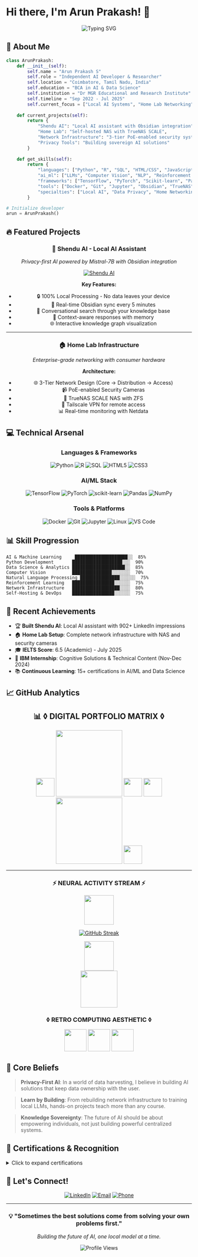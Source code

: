 # Hi there, I'm Arun Prakash! 👋

<div align="center">
  
![Typing SVG](https://readme-typing-svg.herokuapp.com?font=Fira+Code&pause=1000&color=00D4AA&center=true&vCenter=true&width=435&lines=AI+Developer+%26+Researcher;Home+Lab+Networking+Enthusiast;Building+the+Future+with+AI;Privacy-First+AI+Solutions)

</div>

## 🚀 About Me

```python
class ArunPrakash:
    def __init__(self):
        self.name = "Arun Prakash S"
        self.role = "Independent AI Developer & Researcher"
        self.location = "Coimbatore, Tamil Nadu, India"
        self.education = "BCA in AI & Data Science"
        self.institution = "Dr MGR Educational and Research Institute"
        self.timeline = "Sep 2022 - Jul 2025"
        self.current_focus = ["Local AI Systems", "Home Lab Networking", "Privacy-First Solutions"]
        
    def current_projects(self):
        return {
            "Shendu AI": "Local AI assistant with Obsidian integration",
            "Home Lab": "Self-hosted NAS with TrueNAS SCALE",
            "Network Infrastructure": "3-tier PoE-enabled security system",
            "Privacy Tools": "Building sovereign AI solutions"
        }
    
    def get_skills(self):
        return {
            "languages": ["Python", "R", "SQL", "HTML/CSS", "JavaScript"],
            "ai_ml": ["LLMs", "Computer Vision", "NLP", "Reinforcement Learning", "Q-Learning"],
            "frameworks": ["TensorFlow", "PyTorch", "Scikit-learn", "Pandas", "NumPy"],
            "tools": ["Docker", "Git", "Jupyter", "Obsidian", "TrueNAS"],
            "specialties": ["Local AI", "Data Privacy", "Home Networking", "Self-Hosting"]
        }

# Initialize developer
arun = ArunPrakash()
```

## 🔥 Featured Projects

<div align="center">

### 🧠 Shendu AI - Local AI Assistant
*Privacy-first AI powered by Mistral-7B with Obsidian integration*

[![Shendu AI](https://img.shields.io/badge/Shendu%20AI-Local%20Assistant-blue?style=for-the-badge&logo=brain&logoColor=white)](https://github.com/023b/Shendu.ai)

**Key Features:**
- 🔒 100% Local Processing - No data leaves your device
- 🔄 Real-time Obsidian sync every 5 minutes
- 💬 Conversational search through your knowledge base
- 🧠 Context-aware responses with memory
- 🌐 Interactive knowledge graph visualization

</div>

---

<div align="center">

### 🏠 Home Lab Infrastructure
*Enterprise-grade networking with consumer hardware*

**Architecture:**
- 🌐 3-Tier Network Design (Core → Distribution → Access)
- 📹 PoE-enabled Security Cameras
- 💾 TrueNAS SCALE NAS with ZFS
- 🔐 Tailscale VPN for remote access
- 📊 Real-time monitoring with Netdata

</div>

## 💻 Technical Arsenal

<div align="center">

### Languages & Frameworks
![Python](https://img.shields.io/badge/Python-3776AB?style=for-the-badge&logo=python&logoColor=white)
![R](https://img.shields.io/badge/R-276DC3?style=for-the-badge&logo=r&logoColor=white)
![SQL](https://img.shields.io/badge/SQL-4479A1?style=for-the-badge&logo=mysql&logoColor=white)
![HTML5](https://img.shields.io/badge/HTML5-E34F26?style=for-the-badge&logo=html5&logoColor=white)
![CSS3](https://img.shields.io/badge/CSS3-1572B6?style=for-the-badge&logo=css3&logoColor=white)

### AI/ML Stack
![TensorFlow](https://img.shields.io/badge/TensorFlow-FF6F00?style=for-the-badge&logo=tensorflow&logoColor=white)
![PyTorch](https://img.shields.io/badge/PyTorch-EE4C2C?style=for-the-badge&logo=pytorch&logoColor=white)
![scikit-learn](https://img.shields.io/badge/scikit--learn-F7931E?style=for-the-badge&logo=scikit-learn&logoColor=white)
![Pandas](https://img.shields.io/badge/Pandas-150458?style=for-the-badge&logo=pandas&logoColor=white)
![NumPy](https://img.shields.io/badge/NumPy-013243?style=for-the-badge&logo=numpy&logoColor=white)

### Tools & Platforms
![Docker](https://img.shields.io/badge/Docker-2496ED?style=for-the-badge&logo=docker&logoColor=white)
![Git](https://img.shields.io/badge/Git-F05032?style=for-the-badge&logo=git&logoColor=white)
![Jupyter](https://img.shields.io/badge/Jupyter-F37626?style=for-the-badge&logo=jupyter&logoColor=white)
![Linux](https://img.shields.io/badge/Linux-FCC624?style=for-the-badge&logo=linux&logoColor=black)
![VS Code](https://img.shields.io/badge/VS_Code-007ACC?style=for-the-badge&logo=visual-studio-code&logoColor=white)

</div>

## 📊 Skill Progression

```text
AI & Machine Learning     ████████████████████░░  85%
Python Development       ███████████████████░░░  90%
Data Science & Analytics ████████████████████░░  85%
Computer Vision          ███████████████░░░░░░░  70%
Natural Language Processing ███████████████░░░░░░  75%
Reinforcement Learning   ████████████████░░░░░░  75%
Network Infrastructure   ██████████████████░░░░  80%
Self-Hosting & DevOps    ████████████████░░░░░░  75%
```

## 🎯 Recent Achievements

- 🏆 **Built Shendu AI**: Local AI assistant with 902+ LinkedIn impressions
- 🏠 **Home Lab Setup**: Complete network infrastructure with NAS and security cameras
- 🎓 **IELTS Score**: 6.5 (Academic) - July 2025
- 💼 **IBM Internship**: Cognitive Solutions & Technical Content (Nov-Dec 2024)
- 📚 **Continuous Learning**: 15+ certifications in AI/ML and Data Science

## 📈 GitHub Analytics

<div align="center">

## 📊 ◊ DIGITAL PORTFOLIO MATRIX ◊

<img src="https://media.giphy.com/media/13HgwGsXF0aiGY/giphy.gif" width="50"/>
<img height="180em" src="https://github-readme-stats.vercel.app/api?username=023b&show_icons=true&theme=synthwave&include_all_commits=true&count_private=true&bg_color=0D1117&title_color=FF6EC7&text_color=FFD700&icon_color=00FFFF&border_color=FF1493"/>
<img src="https://media.giphy.com/media/LmNwrBhejkK9EFP504/giphy.gif" width="50"/>

<img src="https://media.giphy.com/media/du3J3cXyzhj75IOgvA/giphy.gif" width="50"/>
<img height="180em" src="https://github-readme-stats.vercel.app/api/top-langs/?username=023b&layout=compact&theme=synthwave&bg_color=0D1117&title_color=FF6EC7&text_color=FFD700&border_color=FF1493"/>
<img src="https://media.giphy.com/media/IZOyqDaRlsGVG6Ycxy/giphy.gif" width="50"/>

</div>

---

<div align="center">

### ⚡ NEURAL ACTIVITY STREAM ⚡

<img src="https://media.giphy.com/media/xT9IgzoKnwFNmISR8I/giphy.gif" width="80"/>

[![GitHub Streak](https://github-readme-streak-stats.herokuapp.com/?user=023b&theme=neon-dark&background=0D1117&border=FF1493&ring=00FFFF&fire=FF6EC7&currStreakNum=FFD700&sideNums=FFD700&currStreakLabel=00FFFF&sideLabels=FF6EC7&dates=FFD700)](https://git.io/streak-stats)

<img src="https://media.giphy.com/media/3oKIPEqDGUULpEU0aQ/giphy.gif" width="80"/>

</div>

<div align="center">

<img src="https://media.giphy.com/media/26tn33aiTi1jkl6H6/giphy.gif" width="100"/>

### ◊ RETRO COMPUTING AESTHETIC ◊

<img src="https://media.giphy.com/media/l0HlPystfePnAI3G8/giphy.gif" width="60"/>
<img src="https://media.giphy.com/media/3oKIPnAiaMCws8nOsE/giphy.gif" width="60"/>
<img src="https://media.giphy.com/media/ZVik7pBtu9dNS/giphy.gif" width="60"/>

</div>

## 🌟 Core Beliefs

> **Privacy-First AI**: In a world of data harvesting, I believe in building AI solutions that keep data ownership with the user.

> **Learn by Building**: From rebuilding network infrastructure to training local LLMs, hands-on projects teach more than any course.

> **Knowledge Sovereignty**: The future of AI should be about empowering individuals, not just building powerful centralized systems.

## 🏅 Certifications & Recognition

<details>
<summary>Click to expand certifications</summary>

### Recent Certifications (2024-2025)
- 🎯 **IELTS Academic**: Score 6.5 (July 2025)
- 🐍 **Programming in Python** - SWAYAM MHRD (May 2024)
- 🛠️ **Technical Skill Training** - TATTI (April 2024)
- 🤖 **AI & ML with Deep Learning** - Techobytes (March 2024)

### Professional Development (2023-2024)
- 🧠 **Artificial Intelligence A-Z** - Udemy (Jan 2024)
- 📊 **Data Analytics with AI** - Dr MGR Institute (Nov 2023)
- 🔬 **Data Science Excellence** - Bitspace (Sep 2023)
- 🐍 **AI with Python** - Great Learning (Apr 2023)
- ⛏️ **Data Mining** - Great Learning (Apr 2023)
- 📈 **Data Science with Python** - Great Learning (Apr 2023)
- 📊 **R for Data Science** - Great Learning (Apr 2023)

</details>

## 🤝 Let's Connect!

<div align="center">

[![LinkedIn](https://img.shields.io/badge/LinkedIn-0077B5?style=for-the-badge&logo=linkedin&logoColor=white)](https://www.linkedin.com/in/arun-prakash-s-739881230/)
[![Email](https://img.shields.io/badge/Email-D14836?style=for-the-badge&logo=gmail&logoColor=white)](mailto:arunsabapathi2486@gmail.com)
[![Phone](https://img.shields.io/badge/Phone-25D366?style=for-the-badge&logo=whatsapp&logoColor=white)](tel:+919342439528)

</div>

---

<div align="center">

### 💡 "Sometimes the best solutions come from solving your own problems first."

*Building the future of AI, one local model at a time.*

![Profile Views](https://komarev.com/ghpvc/?username=023b&color=brightgreen&style=flat-square)

</div>

<!-- Hidden ASCII Art for Fun -->
<!--
    ___                   ____            _               _     
   / _ \   _ __  _   _   |  _ \  _ __   __ _| | __ __ _ ___| |__  
  / /_\ \ | '__|| | | |  | |_) || '__| / _` | |/ // _` / __| '_ \ 
 / _____ \| |   | |_| |  |  __/ | |   | (_| |   <| (_| \__ \ | | |
/_/     \_\_|    \__,_|  |_|    |_|    \__,_|_|\_\\__,_|___/_| |_|
                                                                  
   Building AI that respects privacy and empowers individuals
-->
